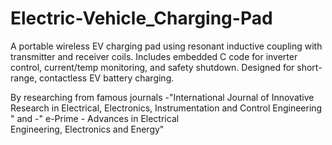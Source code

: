 # Electric-Vehicle_Charging-Pad
A portable wireless EV charging pad using resonant inductive coupling with transmitter and receiver coils. Includes embedded C code for inverter control, current/temp monitoring, and safety shutdown. Designed for short-range, contactless EV battery charging.

By researching from famous journals
-"International Journal of Innovative Research in Electrical, Electronics, Instrumentation and Control Engineering "
and
-" e-Prime - Advances in Electrical  
Engineering, Electronics and Energy"
